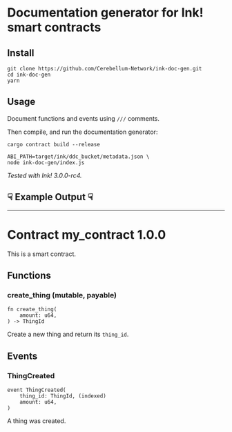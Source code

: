 # Documentation generator for Ink! smart contracts

## Install

    git clone https://github.com/Cerebellum-Network/ink-doc-gen.git
    cd ink-doc-gen
    yarn

## Usage

Document functions and events using `///` comments.

Then compile, and run the documentation generator:

    cargo contract build --release

    ABI_PATH=target/ink/ddc_bucket/metadata.json \
    node ink-doc-gen/index.js


*Tested with Ink! 3.0.0-rc4.*

## ☟ Example Output ☟

---

# Contract my_contract 1.0.0

This is a smart contract.


## Functions

### create_thing (mutable, payable)

    fn create_thing(
        amount: u64,
    ) -> ThingId

Create a new thing and return its `thing_id`.


## Events


### ThingCreated

    event ThingCreated(
        thing_id: ThingId, (indexed)
        amount: u64,
    )

A thing was created.
